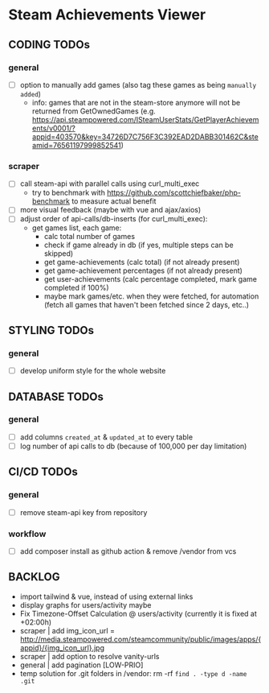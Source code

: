 # Steam Achievements Viewer

## CODING TODOs

### general
- [ ] option to manually add games (also tag these games as being `manually added`)
  - info: games that are not in the steam-store anymore will not be returned from GetOwnedGames (e.g. https://api.steampowered.com/ISteamUserStats/GetPlayerAchievements/v0001/?appid=403570&key=34726D7C756F3C392EAD2DABB301462C&steamid=76561197999852541)

### scraper
- [ ] call steam-api with parallel calls using curl_multi_exec
  - try to benchmark with https://github.com/scottchiefbaker/php-benchmark to measure actual benefit
- [ ] more visual feedback (maybe with vue and ajax/axios)
- [ ] adjust order of api-calls/db-inserts (for curl_multi_exec):
  - get games list, each game:
    - calc total number of games
    - check if game already in db (if yes, multiple steps can be skipped)
    - get game-achievements (calc total) (if not already present)
    - get game-achievement percentages (if not already present)
    - get user-achievements (calc percentage completed, mark game completed if 100%)
    - maybe mark games/etc. when they were fetched, for automation (fetch all games that haven't been fetched since 2 days, etc..)

## STYLING TODOs

### general
- [ ] develop uniform style for the whole website

## DATABASE TODOs

### general
- [ ] add columns `created_at` & `updated_at` to every table
- [ ] log number of api calls to db (because of 100,000 per day limitation)

## CI/CD TODOs

### general
- [ ] remove steam-api key from repository

### workflow
- [ ] add composer install as github action & remove /vendor from vcs

## BACKLOG
- import tailwind & vue, instead of using external links
- display graphs for users/activity maybe
- Fix Timezone-Offset Calculation @ users/activity (currently it is fixed at +02:00h)
- scraper | add img_icon_url = http://media.steampowered.com/steamcommunity/public/images/apps/{appid}/{img_icon_url}.jpg
- scraper | add option to resolve vanity-urls
- general | add pagination [LOW-PRIO]
- temp solution for .git folders in /vendor: rm -rf `find . -type d -name .git`
